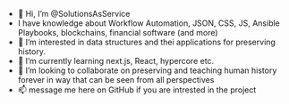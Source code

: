 - 👋 Hi, I’m @SolutionsAsService
- I have knowledge about Workflow Automation, JSON, CSS, JS, Ansible Playbooks, blockchains, financial software (and more)
- 👀 I’m interested in data structures and thei applications for preserving history.
- 🌱 I’m currently learning next.js, React, hypercore etc.
- 💞️ I’m looking to collaborate on preserving and teaching human history forever in way that can be seen from all perspectives 
- 📫 message me here on GitHub if you are intrested in the project

<!---
SolutionsAsService/SolutionsAsService is a ✨ special ✨ repository because its `README.md` (this file) appears on your GitHub profile.
You can click the Preview link to take a look at your changes.
--->
